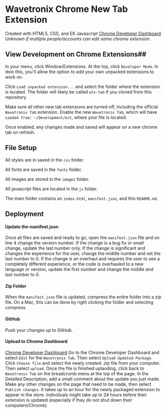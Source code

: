 # Wavetronix Chrome New Tab Extension
Created with HTML5, CSS, and E6 Javascript
[Chrome Developer Dashboard](https://chrome.google.com/webstore/developer/dashboard)
_Unknown if multiple people/accounts can edit same chrome extension._

## View Development on Chrome Extensions##
In your menu, click Window/Extensions. At the top, click `Developer Mode`. In doin this, you'll allow the option to add your own unpacked extensions to work on.

Click `Load unpacked extension...` and select the folder where the extension is located. The folder will likely be called `wtx-tab` if you cloned from this repository.

Make sure all other new tab extensions are turned off, including the official `Wavetronix Tab` extension. Enable the new `Wavetronix Tab`, which will have `Loaded from: ~/Development/ect`, where your file is located.

Once enabled, any changes made and saved will appear on a new chrome tab on refresh.

## File Setup
All styles are in saved in the `css` folder.

All fonts are saved in the `fonts` folder.

All images are stored in the `images` folder.

All javascript files are located in the `js` folder.

The main folder contains an `index.html`, `manifest.json`, and this `README.md`.

## Deployment
#### Update the manifest.json
Once all files are saved and ready to go, open the `manifest.json` file and on line 4 change the version number.
If the change is a bug fix or small change, update the last number only. If the change is significant and changes the experience for the user, change the middle number and set the last number to 0. If the change is an overhaul and requires the user to see a completely different experience, _or_ the code is overhauled to a new language or version, update the first number and change the middle and last number to 0.
#### Zip Folder
When the `manifest.json` file is updated, compress the enitre folder into a zip file. On a Mac, this can be done by right clicking the folder and selecting compress.
#### GitHub
Push your changes up to GitHub.
#### Upload to Chrome Dashboard
[Chrome Developer Dashboard](https://chrome.google.com/webstore/developer/dashboard)
Go to the Chrome Developer Dashboard and select `Edit` for the `Wavetronix Tab`. Then select `Upload Updated Package`. Click `Choose file` and select the newly created .zip file from your computer. Then select `upload`.
Once the file is finished uplaoding, click back to `Wavetronix Tab` on the breadcrumb menu at the top of the page.
In the Detailed Description, add a small comment about the update you just made.
Make any other changes on the page that need to be made, then select `Publish changes`.
It takes up to an hour for the newly packaged extension to appear in the store. Individuals might take up to 24 hours before their extension is updated (especially if they do not shut down their computers/Chrome).